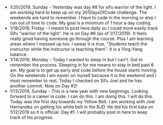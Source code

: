 - 1/20/2019, Sunday - Yesterday was day #8 for sifu warrior of the light. I am working hard to keep up on my 301DaysOfCode challenge. The weekends are hard to remember. I have to code in the morning or else I run out of time to code. My goal is a minimum of 1 hour a day coding. 
- 1/18/2019, Friday - I meant to post here daily so I could more easily track Sifu "warrior of the light". He is on Day #6 (as of 1/17/2019). It feels really good having someone go through the course. Plus I am learning areas where I messed up too. I swear it is true, "Students teach the instructor while the instructor is teaching them". It is a Ying-Yang balance.
- 1/14/2019, Monday - Today I wanted to sleep in but I can't. Got to remember the process. Sleeping in for me means to stay in bed past 6 am. My goal is to get up early and code before the house starts moving. On the weekends I am easier on myself because it is the weekend and I must remember to rest. Today I checked on Sifu Joel and he has another commit. Now on Day #2!
- 1/13/2019, Sunday - This is a new year with new beginings. Looking forward to a career in code. I can do this. I am doing this. I will do this. Today was the first day towards my Yellow Belt. I am working with Joel Hernandez on getting his white belt in the BJD. He did his first kata on 1/12/2019 so it is official. Day #1. I will probably post in here to keep track of his progress.